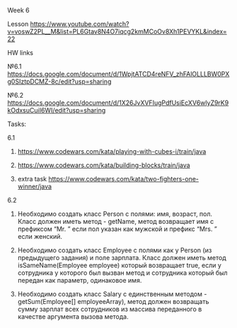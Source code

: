 Week 6

Lesson https://www.youtube.com/watch?v=voswZ2PL__M&list=PL6Gtav8N4O7iqcg2kmMCoOv8Xh1PEVYKL&index=22

HW links

№6.1 https://docs.google.com/document/d/1WpjtATCD4reNFV_zhFAlOLLLBW0PXg0SIztpDCMZ-8c/edit?usp=sharing

№6.2 https://docs.google.com/document/d/1X26JvXVFIugPdfUsiEcXV6wlyZ9rK9kOdxsuCuiI6WI/edit?usp=sharing

Tasks:

6.1
1) https://www.codewars.com/kata/playing-with-cubes-i/train/java

2) https://www.codewars.com/kata/building-blocks/train/java

3) extra task https://www.codewars.com/kata/two-fighters-one-winner/java

6.2 

1) Необходимо создать класс Person с полями: имя, возраст, пол. Класс должен иметь метод - getName, метод возвращает имя с префиксом “Mr. ” если пол указан как мужской и префикс “Mrs. ” если женский.

2) Необходимо создать класс Employee с полями как у Person (из предыдущего задания) и поле зарплата. Класс должен иметь метод isSameName(Employee employee) который возвращает true, если у сотрудника у которого был вызван метод и сотрудника который был передан как параметр, одинаковое имя.

3) Необходимо создать класс Salary с единственным методом - getSum(Employee[] employeeArray), метод должен возвращать сумму зарплат всех сотрудников из массива переданного в качестве аргумента вызова метода.
